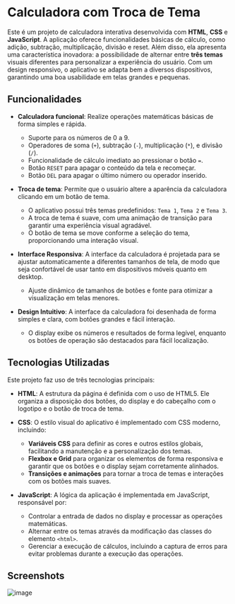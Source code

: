 # Calculadora com Troca de Tema

Este é um projeto de calculadora interativa desenvolvida com **HTML**, **CSS** e **JavaScript**. A aplicação oferece funcionalidades básicas de cálculo, como adição, subtração, multiplicação, divisão e reset. Além disso, ela apresenta uma característica inovadora: a possibilidade de alternar entre **três temas** visuais diferentes para personalizar a experiência do usuário. Com um design responsivo, o aplicativo se adapta bem a diversos dispositivos, garantindo uma boa usabilidade em telas grandes e pequenas.

## Funcionalidades

- **Calculadora funcional**: Realize operações matemáticas básicas de forma simples e rápida.
  - Suporte para os números de 0 a 9.
  - Operadores de soma (`+`), subtração (`-`), multiplicação (`*`), e divisão (`/`).
  - Funcionalidade de cálculo imediato ao pressionar o botão `=`.
  - Botão `RESET` para apagar o conteúdo da tela e recomeçar.
  - Botão `DEL` para apagar o último número ou operador inserido.

- **Troca de tema**: Permite que o usuário altere a aparência da calculadora clicando em um botão de tema.
  - O aplicativo possui três temas predefinidos: `Tema 1`, `Tema 2` e `Tema 3`.
  - A troca de tema é suave, com uma animação de transição para garantir uma experiência visual agradável.
  - O botão de tema se move conforme a seleção do tema, proporcionando uma interação visual.

- **Interface Responsiva**: A interface da calculadora é projetada para se ajustar automaticamente a diferentes tamanhos de tela, de modo que seja confortável de usar tanto em dispositivos móveis quanto em desktop.
  - Ajuste dinâmico de tamanhos de botões e fonte para otimizar a visualização em telas menores.
  
- **Design Intuitivo**: A interface da calculadora foi desenhada de forma simples e clara, com botões grandes e fácil interação.
  - O display exibe os números e resultados de forma legível, enquanto os botões de operação são destacados para fácil localização.

## Tecnologias Utilizadas

Este projeto faz uso de três tecnologias principais:

- **HTML**: A estrutura da página é definida com o uso de HTML5. Ele organiza a disposição dos botões, do display e do cabeçalho com o logotipo e o botão de troca de tema.
  
- **CSS**: O estilo visual do aplicativo é implementado com CSS moderno, incluindo:
  - **Variáveis CSS** para definir as cores e outros estilos globais, facilitando a manutenção e a personalização dos temas.
  - **Flexbox e Grid** para organizar os elementos de forma responsiva e garantir que os botões e o display sejam corretamente alinhados.
  - **Transições e animações** para tornar a troca de temas e interações com os botões mais suaves.

- **JavaScript**: A lógica da aplicação é implementada em JavaScript, responsável por:
  - Controlar a entrada de dados no display e processar as operações matemáticas.
  - Alternar entre os temas através da modificação das classes do elemento `<html>`.
  - Gerenciar a execução de cálculos, incluindo a captura de erros para evitar problemas durante a execução das operações.

## Screenshots 

![image](https://github.com/user-attachments/assets/24993649-381f-4d38-a824-18801ee7e7b3)

